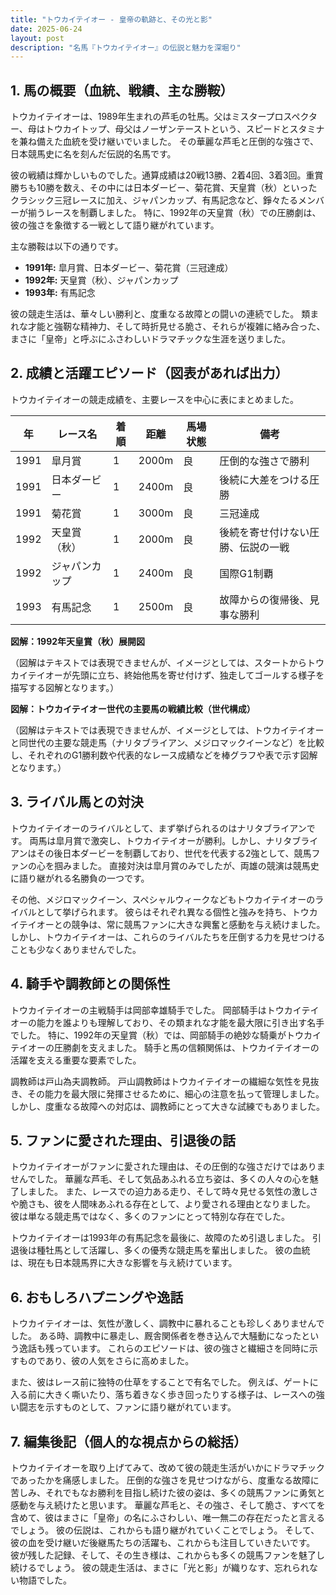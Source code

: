 ```yaml
---
title: "トウカイテイオー - 皇帝の軌跡と、その光と影"
date: 2025-06-24
layout: post
description: "名馬『トウカイテイオー』の伝説と魅力を深堀り"
---
```


## 1. 馬の概要（血統、戦績、主な勝鞍）

トウカイテイオーは、1989年生まれの芦毛の牡馬。父はミスタープロスペクター、母はトウカイトップ、母父はノーザンテーストという、スピードとスタミナを兼ね備えた血統を受け継いでいました。  その華麗な芦毛と圧倒的な強さで、日本競馬史に名を刻んだ伝説的名馬です。

彼の戦績は輝かしいものでした。通算成績は20戦13勝、2着4回、3着3回。重賞勝ちも10勝を数え、その中には日本ダービー、菊花賞、天皇賞（秋）といったクラシック三冠レースに加え、ジャパンカップ、有馬記念など、錚々たるメンバーが揃うレースを制覇しました。  特に、1992年の天皇賞（秋）での圧勝劇は、彼の強さを象徴する一戦として語り継がれています。

主な勝鞍は以下の通りです。

* **1991年:**  皐月賞、日本ダービー、菊花賞（三冠達成）
* **1992年:** 天皇賞（秋）、ジャパンカップ
* **1993年:** 有馬記念


彼の競走生活は、華々しい勝利と、度重なる故障との闘いの連続でした。  類まれな才能と強靭な精神力、そして時折見せる脆さ、それらが複雑に絡み合った、まさに「皇帝」と呼ぶにふさわしいドラマチックな生涯を送りました。


## 2. 成績と活躍エピソード（図表があれば出力）

トウカイテイオーの競走成績を、主要レースを中心に表にまとめました。

| 年 | レース名           | 着順 | 距離 | 馬場状態 | 備考                                     |
|---|--------------------|-----|-----|---------|-----------------------------------------|
| 1991 | 皐月賞             | 1   | 2000m | 良      | 圧倒的な強さで勝利                       |
| 1991 | 日本ダービー         | 1   | 2400m | 良      | 後続に大差をつける圧勝                   |
| 1991 | 菊花賞             | 1   | 3000m | 良      | 三冠達成                               |
| 1992 | 天皇賞（秋）       | 1   | 2000m | 良      | 後続を寄せ付けない圧勝、伝説の一戦     |
| 1992 | ジャパンカップ       | 1   | 2400m | 良      | 国際G1制覇                             |
| 1993 | 有馬記念           | 1   | 2500m | 良      | 故障からの復帰後、見事な勝利             |


**図解：1992年天皇賞（秋）展開図**

（図解はテキストでは表現できませんが、イメージとしては、スタートからトウカイテイオーが先頭に立ち、終始他馬を寄せ付けず、独走してゴールする様子を描写する図解となります。）


**図解：トウカイテイオー世代の主要馬の戦績比較（世代構成）**

（図解はテキストでは表現できませんが、イメージとしては、トウカイテイオーと同世代の主要な競走馬（ナリタブライアン、メジロマックイーンなど）を比較し、それぞれのG1勝利数や代表的なレース成績などを棒グラフや表で示す図解となります。）


## 3. ライバル馬との対決

トウカイテイオーのライバルとして、まず挙げられるのはナリタブライアンです。  両馬は皐月賞で激突し、トウカイテイオーが勝利。しかし、ナリタブライアンはその後日本ダービーを制覇しており、世代を代表する2強として、競馬ファンの心を掴みました。  直接対決は皐月賞のみでしたが、両雄の競演は競馬史に語り継がれる名勝負の一つです。

その他、メジロマックイーン、スペシャルウィークなどもトウカイテイオーのライバルとして挙げられます。  彼らはそれぞれ異なる個性と強みを持ち、トウカイテイオーとの競争は、常に競馬ファンに大きな興奮と感動を与え続けました。  しかし、トウカイテイオーは、これらのライバルたちを圧倒する力を見せつけることも少なくありませんでした。


## 4. 騎手や調教師との関係性

トウカイテイオーの主戦騎手は岡部幸雄騎手でした。  岡部騎手はトウカイテイオーの能力を誰よりも理解しており、その類まれな才能を最大限に引き出す名手でした。  特に、1992年の天皇賞（秋）では、岡部騎手の絶妙な騎乗がトウカイテイオーの圧勝劇を支えました。  騎手と馬の信頼関係は、トウカイテイオーの活躍を支える重要な要素でした。

調教師は戸山為夫調教師。  戸山調教師はトウカイテイオーの繊細な気性を見抜き、その能力を最大限に発揮させるために、細心の注意を払って管理しました。  しかし、度重なる故障への対応は、調教師にとって大きな試練でもありました。


## 5. ファンに愛された理由、引退後の話

トウカイテイオーがファンに愛された理由は、その圧倒的な強さだけではありませんでした。  華麗な芦毛、そして気品あふれる立ち姿は、多くの人々の心を魅了しました。  また、レースでの迫力ある走り、そして時々見せる気性の激しさや脆さも、彼を人間味あふれる存在として、より愛される理由となりました。  彼は単なる競走馬ではなく、多くのファンにとって特別な存在でした。

トウカイテイオーは1993年の有馬記念を最後に、故障のため引退しました。  引退後は種牡馬として活躍し、多くの優秀な競走馬を輩出しました。  彼の血統は、現在も日本競馬界に大きな影響を与え続けています。


## 6. おもしろハプニングや逸話

トウカイテイオーは、気性が激しく、調教中に暴れることも珍しくありませんでした。  ある時、調教中に暴走し、厩舎関係者を巻き込んで大騒動になったという逸話も残っています。  これらのエピソードは、彼の強さと繊細さを同時に示すものであり、彼の人気をさらに高めました。

また、彼はレース前に独特の仕草をすることで有名でした。  例えば、ゲートに入る前に大きく嘶いたり、落ち着きなく歩き回ったりする様子は、レースへの強い闘志を示すものとして、ファンに語り継がれています。


## 7. 編集後記（個人的な視点からの総括）

トウカイテイオーを取り上げてみて、改めて彼の競走生活がいかにドラマチックであったかを痛感しました。  圧倒的な強さを見せつけながら、度重なる故障に苦しみ、それでもなお勝利を目指し続けた彼の姿は、多くの競馬ファンに勇気と感動を与え続けたと思います。  華麗な芦毛と、その強さ、そして脆さ、すべてを含めて、彼はまさに「皇帝」の名にふさわしい、唯一無二の存在だったと言えるでしょう。  彼の伝説は、これからも語り継がれていくことでしょう。  そして、彼の血を受け継いだ後継馬たちの活躍も、これからも注目していきたいです。  彼が残した記録、そして、その生き様は、これからも多くの競馬ファンを魅了し続けるでしょう。  彼の競走生活は、まさに「光と影」が織りなす、忘れられない物語でした。
